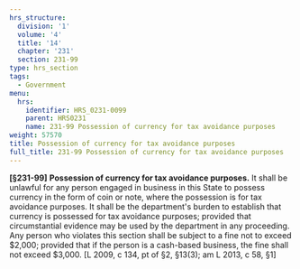 ```yaml
---
hrs_structure:
  division: '1'
  volume: '4'
  title: '14'
  chapter: '231'
  section: 231-99
type: hrs_section
tags:
  - Government
menu:
  hrs:
    identifier: HRS_0231-0099
    parent: HRS0231
    name: 231-99 Possession of currency for tax avoidance purposes
weight: 57570
title: Possession of currency for tax avoidance purposes
full_title: 231-99 Possession of currency for tax avoidance purposes
---
```

**[§231-99]** **Possession of currency for tax avoidance purposes.** It shall be unlawful for any person engaged in business in this State to possess currency in the form of coin or note, where the possession is for tax avoidance purposes. It shall be the department's burden to establish that currency is possessed for tax avoidance purposes; provided that circumstantial evidence may be used by the department in any proceeding. Any person who violates this section shall be subject to a fine not to exceed $2,000; provided that if the person is a cash-based business, the fine shall not exceed $3,000\. [L 2009, c 134, pt of §2, §13(3); am L 2013, c 58, §1]